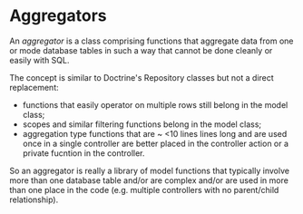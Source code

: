  # Aggregators
 
 An *aggregator* is a class comprising functions that aggregate data from one or mode database tables in such a way that cannot be done cleanly or easily with SQL.
 
 The concept is similar to Doctrine's Repository classes but not a direct replacement:
 
 * functions that easily operator on multiple rows still belong in the model class;
 * scopes and similar filtering functions belong in the model class;
 * aggregation type functions that are ~ <10 lines lines long and are used once in a single controller are better placed in the controller action or a private fucntion in the controller.
 
 So an aggregator is really a library of model functions that typically involve more than one database table and/or are complex and/or are used in more than one place in the code (e.g. multiple controllers with no parent/child relationship).
 
 